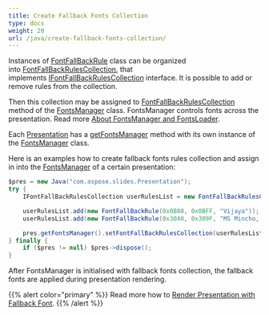 ```yaml
---
title: Create Fallback Fonts Collection
type: docs
weight: 20
url: /java/create-fallback-fonts-collection/
---
```


Instances of [FontFallBackRule](https://apireference.aspose.com/slides/java/com.aspose.slides/FontFallBackRule) class can be organized into [FontFallBackRulesCollection](https://apireference.aspose.com/slides/java/com.aspose.slides/FontFallBackRulesCollection), that implements [IFontFallBackRulesCollection](https://apireference.aspose.com/slides/java/com.aspose.slides/IFontFallBackRulesCollection) interface. It is possible to add or remove rules from the collection.

Then this collection may be assigned to [FontFallBackRulesCollection](https://apireference.aspose.com/slides/java/com.aspose.slides/FontFallBackRulesCollection) method of the [FontsManager](https://apireference.aspose.com/slides/java/com.aspose.slides/FontsManager) class. FontsManager controls fonts across the presentation. Read more [About FontsManager and FontsLoader](/slides/java/about-fontsmanager-and-fontsloader/).

Each [Presentation](https://apireference.aspose.com/slides/java/com.aspose.slides/Presentation) has a [getFontsManager](https://apireference.aspose.com/slides/java/com.aspose.slides/Presentation#getFontsManager--) method with its own instance of the [FontsManager](https://apireference.aspose.com/slides/java/com.aspose.slides/FontsManager) class.

Here is an examples how to create fallback fonts rules collection and assign in into the [FontsManager](https://apireference.aspose.com/slides/java/com.aspose.slides/Presentation#getFontsManager--) of a certain presentation:  

```java
$pres = new Java("com.aspose.slides.Presentation");
try {
    IFontFallBackRulesCollection userRulesList = new FontFallBackRulesCollection();

    userRulesList.add(new FontFallBackRule(0x0B80, 0x0BFF, "Vijaya"));
    userRulesList.add(new FontFallBackRule(0x3040, 0x309F, "MS Mincho, MS Gothic"));

    pres.getFontsManager().setFontFallBackRulesCollection(userRulesList);
} finally {
    if ($pres != null) $pres->dispose();
}
```

After FontsManager is initialised with fallback fonts collection, the fallback fonts are applied during presentation rendering.

{{% alert color="primary" %}} 
Read more how to [Render Presentation with Fallback Font](/slides/java/render-presentation-with-fallback-font/).
{{% /alert %}}
